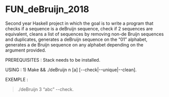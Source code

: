 # FUN_deBruijn_2018
Second year Haskell project in which the goal is to write a program that checks if a sequence is a deBruijn sequence, check if 2 sequences are equivalent, cleans a list of sequences by removing non-de Bruijn sequences and duplicates, generates a deBruijn sequence on the “01” alphabet, generates a de Bruijn sequence on any alphabet depending on the argument provided.

PREREQUISITES : Stack needs to be installed. 

USING : 1) Make && ./deBruijn n [a] [--check|--unique|--clean].

EXEMPLE :

> ./deBruijn 3 “abc” --check.
